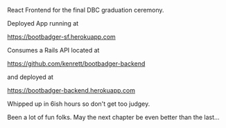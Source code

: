 React Frontend for the final DBC graduation ceremony.

Deployed App running at

https://bootbadger-sf.herokuapp.com

Consumes a Rails API located at

https://github.com/kenrett/bootbadger-backend

and deployed at

https://bootbadger-backend.herokuapp.com

Whipped up in 6ish hours so don't get too judgey.

Been a lot of fun folks. May the next chapter be even better than the last...
